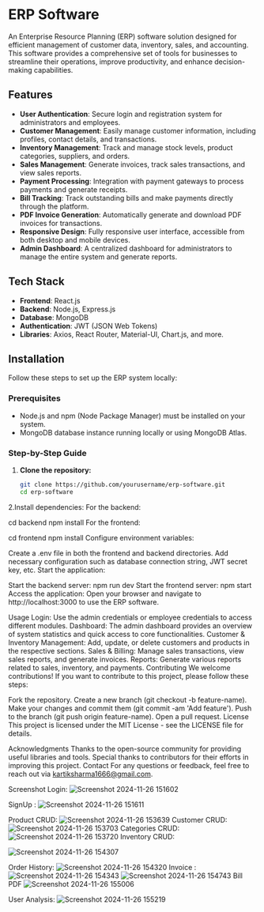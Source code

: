  # ERP Software

An Enterprise Resource Planning (ERP) software solution designed for efficient management of customer data, inventory, sales, and accounting. This software provides a comprehensive set of tools for businesses to streamline their operations, improve productivity, and enhance decision-making capabilities.

## Features

- **User Authentication**: Secure login and registration system for administrators and employees.
- **Customer Management**: Easily manage customer information, including profiles, contact details, and transactions.
- **Inventory Management**: Track and manage stock levels, product categories, suppliers, and orders.
- **Sales Management**: Generate invoices, track sales transactions, and view sales reports.
- **Payment Processing**: Integration with payment gateways to process payments and generate receipts.
- **Bill Tracking**: Track outstanding bills and make payments directly through the platform.
- **PDF Invoice Generation**: Automatically generate and download PDF invoices for transactions.
- **Responsive Design**: Fully responsive user interface, accessible from both desktop and mobile devices.
- **Admin Dashboard**: A centralized dashboard for administrators to manage the entire system and generate reports.

## Tech Stack

- **Frontend**: React.js
- **Backend**: Node.js, Express.js
- **Database**: MongoDB
- **Authentication**: JWT (JSON Web Tokens)
- **Libraries**: Axios, React Router, Material-UI, Chart.js, and more.

## Installation

Follow these steps to set up the ERP system locally:

### Prerequisites

- Node.js and npm (Node Package Manager) must be installed on your system.
- MongoDB database instance running locally or using MongoDB Atlas.

### Step-by-Step Guide

1. **Clone the repository:**
   ```bash
   git clone https://github.com/yourusername/erp-software.git
   cd erp-software
2.Install dependencies: For the backend:

cd backend
npm install
For the frontend:

cd frontend
npm install
Configure environment variables:

Create a .env file in both the frontend and backend directories.
Add necessary configuration such as database connection string, JWT secret key, etc.
Start the application:

Start the backend server:
npm run dev
Start the frontend server:
npm start
Access the application: Open your browser and navigate to http://localhost:3000 to use the ERP software.

Usage
Login: Use the admin credentials or employee credentials to access different modules.
Dashboard: The admin dashboard provides an overview of system statistics and quick access to core functionalities.
Customer & Inventory Management: Add, update, or delete customers and products in the respective sections.
Sales & Billing: Manage sales transactions, view sales reports, and generate invoices.
Reports: Generate various reports related to sales, inventory, and payments.
Contributing
We welcome contributions! If you want to contribute to this project, please follow these steps:

Fork the repository.
Create a new branch (git checkout -b feature-name).
Make your changes and commit them (git commit -am 'Add feature').
Push to the branch (git push origin feature-name).
Open a pull request.
License
This project is licensed under the MIT License - see the LICENSE file for details.

Acknowledgments
Thanks to the open-source community for providing useful libraries and tools.
Special thanks to contributors for their efforts in improving this project.
Contact
For any questions or feedback, feel free to reach out via kartiksharma1666@gmail.com.

Screenshot
Login:
![Screenshot 2024-11-26 151602](https://github.com/user-attachments/assets/6a759763-1257-49bd-9a1c-b246c4878fc8)

SignUp :
![Screenshot 2024-11-26 151611](https://github.com/user-attachments/assets/d86408b9-8cee-4194-b41b-caf1bed06769)

Product CRUD:
![Screenshot 2024-11-26 153639](https://github.com/user-attachments/assets/96923eea-1694-4aeb-98b4-4942eaeabb80)
Customer CRUD:
![Screenshot 2024-11-26 153703](https://github.com/user-attachments/assets/82d8f6dd-42af-43fc-a1d5-fa8c83f8800b)
Categories CRUD:
![Screenshot 2024-11-26 153720](https://github.com/user-attachments/assets/b1be0192-f0b2-414f-acfd-96ca9ab562ff)
Inventory CRUD:

![Screenshot 2024-11-26 154307](https://github.com/user-attachments/assets/30925ac3-9984-4f30-acd4-3b50c4052b83)

Order History:
![Screenshot 2024-11-26 154320](https://github.com/user-attachments/assets/bab9e57f-de24-4ecd-b5dc-262db641ca85)
Invoice :
![Screenshot 2024-11-26 154343](https://github.com/user-attachments/assets/d7d3b2b0-7a1f-48a0-a919-090a62e86839)
![Screenshot 2024-11-26 154743](https://github.com/user-attachments/assets/e629cbdf-5217-4497-a681-bb1703d1c690)
Bill PDF
![Screenshot 2024-11-26 155006](https://github.com/user-attachments/assets/10af635b-39e2-435a-a2c0-e76fbc8fc137)

User Analysis:
![Screenshot 2024-11-26 155219](https://github.com/user-attachments/assets/b0627d39-cdec-4372-95ce-32a7a7ce9552)










